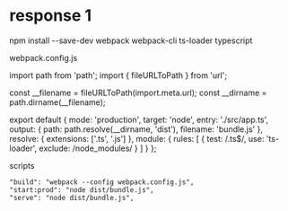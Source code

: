# response 1
  npm install --save-dev webpack webpack-cli ts-loader typescript


webpack.config.js

import path from 'path';
import { fileURLToPath } from 'url';

const __filename = fileURLToPath(import.meta.url);
const __dirname = path.dirname(__filename);

export default {
  mode: 'production',
  target: 'node',
  entry: './src/app.ts',
  output: {
    path: path.resolve(__dirname, 'dist'),
    filename: 'bundle.js'
  },
  resolve: {
    extensions: ['.ts', '.js']
  },
  module: {
    rules: [
      {
        test: /\.ts$/,
        use: 'ts-loader',
        exclude: /node_modules/
      }
    ]
  }
};


scripts

    "build": "webpack --config webpack.config.js",
    "start:prod": "node dist/bundle.js",
    "serve": "node dist/bundle.js",
